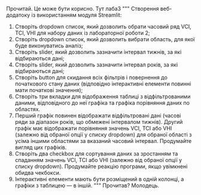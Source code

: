 Прочитай.
Це може бути корисно. 
Тут лаба3
"""
Створення веб-додатоку із використанням модуля Streamlit:
1. Створіть dropdown список, який дозволить обрати часовий ряд VCI, TCI, VHI для
набору даних із лабораторної роботи 2;
2. Створіть dropdown список, який дозволить вибрати область, для якої буде
виконуватись аналіз;
3. Створіть slider, який дозволить зазначити інтервал тижнів, за які відбираються дані;
4. Створіть slider, який дозволить зазначити інтервал років, за які відбираються дані;
5. Створіть button для скидання всіх фільтрів і повернення до початкового стану даних
(відповідно інтерактивні елементи повинні мати початкові значення);
6. Створіть три вкладки для відображення таблиці з відфільтрованими даними,
відповідного до неї графіка та графіка порівняння даних по областях.
7. Перший графік повинен відображати відфільтровані дані (часові ряди за діапазон
років, що обмежені інтервалом тижнів). Другий графік має відображати порівняння
значень VCI, TCI або VHI (залежно від обраної опції у списку dropdown) для обраної
області з усіма іншими областями за вказаний часовий інтервал. Продумайте
вигляд цих графіків.
8. Створіть два checkbox для сортування даних за зростанням та спаданням значень
VCI, TCI або VHI (залежно від обраної опції у списку dropdown). Продумайте реакцію
програми, якщо увімкнені обидва чекбокси.
9. Інтерактивні елементи мають бути розміщений в одній колонці, а графіки з
таблицею — в іншій.
"""
Прочитав?
Молодець.
